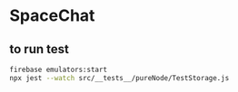 # SpaceChat

## to run test
```bash
firebase emulators:start
npx jest --watch src/__tests__/pureNode/TestStorage.js
```
